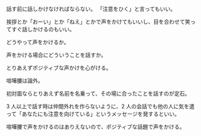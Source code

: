 話す前に話しかけなければならない。
「注意をひく」と言ってもいい。

挨拶とか「おーい」とか「ねえ」とかで声をかけてもいいし、目を合わせて笑ってすぐ話しかけるのもいい。

どうやって声をかけるか。

声をかける場合にどういうことを話すか。

とりあえずポジティブな声かけを心がける。

喧嘩腰は論外。

初対面ならとりあえず名前を名乗って、その場に合ったことを話すのが定石。

3 人以上で話す時は仲間外れを作らないように、2 人の会話でも他の人に気を遣って「あなたにも注意を向けている」というメッセージを発するといい。

喧嘩腰で声をかけるのはありえないので、ポジティブな話題で声をかける。
